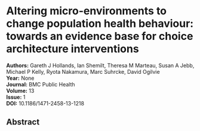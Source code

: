 # Altering micro-environments to change population health behaviour: towards an evidence base for choice architecture interventions

**Authors:** Gareth J Hollands, Ian Shemilt, Theresa M Marteau, Susan A Jebb, Michael P Kelly, Ryota Nakamura, Marc Suhrcke, David Ogilvie  
**Year:** None  
**Journal:** BMC Public Health  
**Volume:** 13  
**Issue:** 1  
**DOI:** 10.1186/1471-2458-13-1218  

## Abstract


